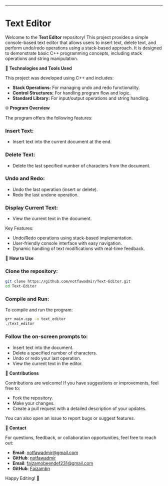 
---

# **Text Editor**

Welcome to the **Text Editor** repository! This project provides a simple console-based text editor that allows users to insert text, delete text, and perform undo/redo operations using a stack-based approach. It is designed to demonstrate basic C++ programming concepts, including stack operations and string manipulation.

🔧 **Technologies and Tools Used**

This project was developed using C++ and includes:

- **Stack Operations:** For managing undo and redo functionality.
- **Control Structures:** For handling program flow and logic.
- **Standard Library:** For input/output operations and string handling.

🌐 **Program Overview**

The program offers the following features:

### **Insert Text:**
- Insert text into the current document at the end.
  
### **Delete Text:**
- Delete the last specified number of characters from the document.

### **Undo and Redo:**
- Undo the last operation (insert or delete).
- Redo the last undone operation.

### **Display Current Text:**
- View the current text in the document.

Key Features:
- Undo/Redo operations using stack-based implementation.
- User-friendly console interface with easy navigation.
- Dynamic handling of text modifications with real-time feedback.

🚀 **How to Use**

### Clone the repository:

```bash
git clone https://github.com/notfawadmir/Text-Editor.git
cd Text-Editor
```

### Compile and Run:

To compile and run the program:

```bash
g++ main.cpp -o text_editor
./text_editor
```

### Follow the on-screen prompts to:

- Insert text into the document.
- Delete a specified number of characters.
- Undo or redo your last operation.
- View the current text in the editor.

🤝 **Contributions**

Contributions are welcome! If you have suggestions or improvements, feel free to:

- Fork the repository.
- Make your changes.
- Create a pull request with a detailed description of your updates.

You can also open an issue to report bugs or suggest features.

📧 **Contact**

For questions, feedback, or collaboration opportunities, feel free to reach out:

- **Email**: [notfawadmir@gmail.com](mailto:notfawadmir@gmail.com)
- **GitHub**: [notfawadmir](https://github.com/notfawadmir)
- **Email**: [faizamobeendef231@gmail.com](mailto:faizamobeen231def@gmail.com)
- **GitHub**: [Faizambn](https://github.com/Faizambn)

Happy Editing! 🎉
